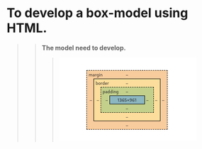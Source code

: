 # To develop a box-model using HTML.
>> **The model need to develop.**
>>>![To_DO](/Task02/img/to_do.png)